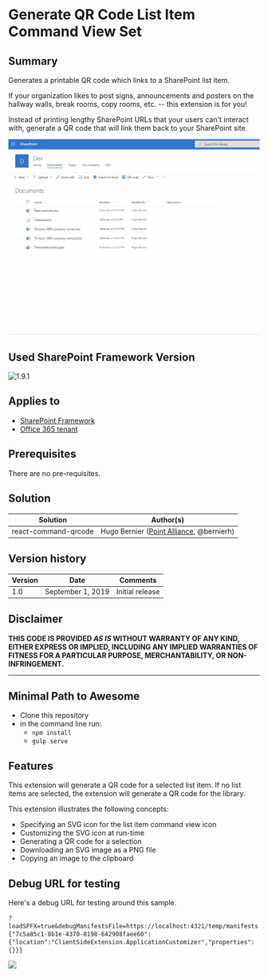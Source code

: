 # Generate QR Code List Item Command View Set

## Summary

Generates a printable QR code which links to a SharePoint list item.

If your organization likes to post signs, announcements and posters on the hallway walls, break rooms, copy rooms, etc. -- this extension is for you!

Instead of printing lengthy SharePoint URLs that your users can't interact with, generate a QR code that will link them back to your SharePoint site.

![QR Code in Action](./assets/QRCode.gif)

## Used SharePoint Framework Version

![1.9.1](https://img.shields.io/badge/version-1.9.1-green.svg)

## Applies to

* [SharePoint Framework](https://dev.office.com/sharepoint)
* [Office 365 tenant](https://dev.office.com/sharepoint/docs/spfx/set-up-your-development-environment)

## Prerequisites

There are no pre-requisites.

## Solution

Solution|Author(s)
--------|---------
react-command-qrcode | Hugo Bernier ([Point Alliance](pointalliance.com), @bernierh)

## Version history

Version|Date|Comments
-------|----|--------
1.0|September 1, 2019|Initial release

## Disclaimer

**THIS CODE IS PROVIDED *AS IS* WITHOUT WARRANTY OF ANY KIND, EITHER EXPRESS OR IMPLIED, INCLUDING ANY IMPLIED WARRANTIES OF FITNESS FOR A PARTICULAR PURPOSE, MERCHANTABILITY, OR NON-INFRINGEMENT.**

---

## Minimal Path to Awesome

* Clone this repository
* in the command line run:
  * `npm install`
  * `gulp serve`

## Features

This extension will generate a QR code for a selected list item. If no list items are selected, the extension will generate a QR code for the library.

This extension illustrates the following concepts:

* Specifying an SVG icon for the list item command view icon
* Customizing the SVG icon at run-time
* Generating a QR code for a selection
* Downloading an SVG image as a PNG file
* Copying an image to the clipboard

## Debug URL for testing

Here's a debug URL for testing around this sample. 

```
?loadSPFX=true&debugManifestsFile=https://localhost:4321/temp/manifests.js&customActions={"7c5a85c1-8b1e-4370-8198-642908faee60":{"location":"ClientSideExtension.ApplicationCustomizer","properties":{}}}
```

<img src="https://telemetry.sharepointpnp.com/sp-dev-fx-extensions/samples/react-command-qrcode" />

